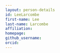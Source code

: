 ```yaml
---
layout: person-details
id: LeeLarcombe
first-name: Lee
last-name: Larcombe
affiliation:
homepage:
github_username:
orcid:
---
```

